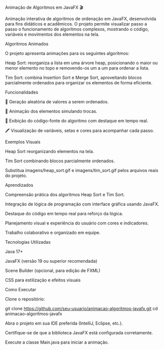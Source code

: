 Animação de Algoritmos em JavaFX 🎬

Animação interativa de algoritmos de ordenação em JavaFX, desenvolvida para fins didáticos e acadêmicos. O projeto permite visualizar passo a passo o funcionamento de algoritmos complexos, mostrando o código, variáveis e movimentos dos elementos na tela.

Algoritmos Animados

O projeto apresenta animações para os seguintes algoritmos:

Heap Sort: reorganiza a lista em uma árvore heap, posicionando o maior ou menor elemento no topo e removendo-os um a um para ordenar a lista.

Tim Sort: combina Insertion Sort e Merge Sort, aproveitando blocos parcialmente ordenados para organizar os elementos de forma eficiente.

Funcionalidades

🎲 Geração aleatória de valores a serem ordenados.

🔄 Animação dos elementos simulando trocas.

📜 Exibição do código-fonte do algoritmo com destaque em tempo real.

🖍️ Visualização de variáveis, setas e cores para acompanhar cada passo.

Exemplos Visuais


Heap Sort reorganizando elementos na tela.


Tim Sort combinando blocos parcialmente ordenados.

Substitua imagens/heap_sort.gif e imagens/tim_sort.gif pelos arquivos reais do projeto.

Aprendizados

Compreensão prática dos algoritmos Heap Sort e Tim Sort.

Integração de lógica de programação com interface gráfica usando JavaFX.

Destaque do código em tempo real para reforço da lógica.

Planejamento visual e experiência do usuário com cores e indicadores.

Trabalho colaborativo e organizado em equipe.

Tecnologias Utilizadas

Java 17+

JavaFX (versão 19 ou superior recomendada)

Scene Builder (opcional, para edição de FXML)

CSS para estilização e efeitos visuais

Como Executar

Clone o repositório:

git clone https://github.com/seu-usuario/animacao-algoritmos-javafx.git
cd animacao-algoritmos-javafx


Abra o projeto em sua IDE preferida (IntelliJ, Eclipse, etc.).

Certifique-se de que a biblioteca JavaFX está configurada corretamente.

Execute a classe Main.java para iniciar a animação.

